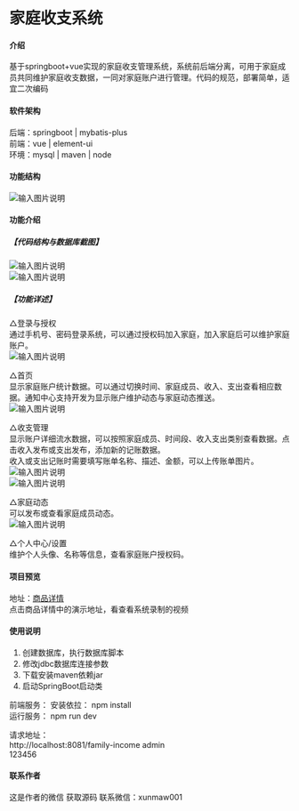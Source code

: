 # 家庭收支系统

#### 介绍
基于springboot+vue实现的家庭收支管理系统，系统前后端分离，可用于家庭成员共同维护家庭收支数据，一同对家庭账户进行管理。代码的规范，部署简单，适宜二次编码

#### 软件架构
后端：springboot | mybatis-plus    
前端：vue | element-ui   
环境：mysql | maven | node  

#### 功能结构
![输入图片说明](images/image1.png)

#### 功能介绍
##### 【代码结构与数据库截图】
![输入图片说明](images/image.png)  
![输入图片说明](images/image2.png)

##### 【功能详述】 
△登录与授权  
通过手机号、密码登录系统，可以通过授权码加入家庭，加入家庭后可以维护家庭账户。  
![输入图片说明](images/image3.png)


△首页  
显示家庭账户统计数据。可以通过切换时间、家庭成员、收入、支出查看相应数据。通知中心支持开发为显示账户维护动态与家庭动态推送。  
![输入图片说明](images/image4.png)


△收支管理  
显示账户详细流水数据，可以按照家庭成员、时间段、收入支出类别查看数据。点击收入发布或支出发布，添加新的记账数据。  
收入或支出记账时需要填写账单名称、描述、金额，可以上传账单图片。  
![输入图片说明](images/image5.png)  
![输入图片说明](images/image6.png)


△家庭动态  
可以发布或查看家庭成员动态。  
![输入图片说明](images/image7.png)


△个人中心/设置  
维护个人头像、名称等信息，查看家庭账户授权码。


#### 项目预览
地址：[商品详情 ](https://www.xunmaw.com/shop/detail/1631113402383155201)     
点击商品详情中的演示地址，看查看系统录制的视频    

#### 使用说明
1. 创建数据库，执行数据库脚本
2. 修改jdbc数据库连接参数
3. 下载安装maven依赖jar
4. 启动SpringBoot启动类

前端服务： 
    安装依拉： npm install  
    运行服务： npm run dev  

请求地址：  
    http://localhost:8081/family-income
    admin  
    123456
    
#### 联系作者
这是作者的微信
获取源码 联系微信：xunmaw001
